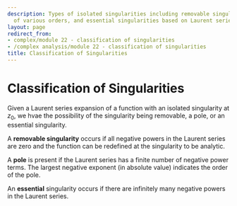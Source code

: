 ```yaml
---
description: Types of isolated singularities including removable singularities, poles
  of various orders, and essential singularities based on Laurent series.
layout: page
redirect_from:
- complex/module 22 - classification of singularities
- /complex analysis/module 22 - classification of singularities
title: Classification of Singularities
---
```


# Classification of Singularities

Given a Laurent series expansion of a function with an isolated singularity at $z_0$, we hvae the possibility of the singularity being removable, a pole, or an essential singularity.

A **removable singularity** occurs if all negative powers in the Laurent series are zero and the function can be redefined at the singularity to be analytic.

A **pole** is present if the Laurent series has a finite number of negative power terms. The largest negative exponent (in absolute value) indicates the order of the pole.

An **essential** singularity occurs if there are infinitely many negative powers in the Laurent series.